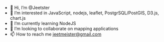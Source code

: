 - 👋 Hi, I’m @Jeetster
- 👀 I’m interested in JavaScript, nodejs, leaflet, PostgrSQL/PostGIS, D3.js, chart.js
- 🌱 I’m currently learning NodeJS
- 💞️ I’m looking to collaborate on mapping applications
- 📫 How to reach me jeetmeister@gmail.com

<!---
Jeetster/Jeetster is a ✨ special ✨ repository because its `README.md` (this file) appears on your GitHub profile.
You can click the Preview link to take a look at your changes.
--->
